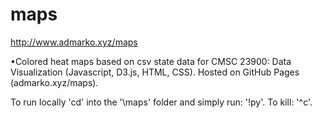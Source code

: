 # maps
http://www.admarko.xyz/maps

•Colored heat maps based on csv state data for CMSC 23900: Data Visualization (Javascript, D3.js, HTML, CSS). Hosted on GitHub Pages (admarko.xyz/maps).

To run locally 'cd' into the '\maps' folder and simply run: '!py'. To kill: '^c'.


